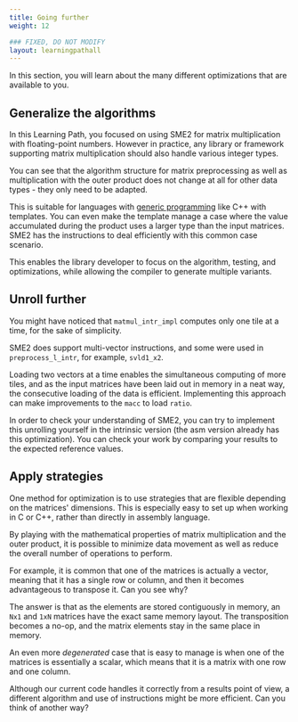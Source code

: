 ```yaml
---
title: Going further
weight: 12

### FIXED, DO NOT MODIFY
layout: learningpathall
---
```


In this section, you will learn about the many different optimizations that are
available to you.

## Generalize the algorithms

In this Learning Path, you focused on using SME2 for matrix multiplication with floating-point numbers. However in practice, any library or framework supporting
matrix multiplication should also handle various integer types.

You can see that the algorithm structure for matrix preprocessing as well as
multiplication with the outer product does not change at all for other data
types - they only need to be adapted.

This is suitable for languages with [generic
programming](https://en.wikipedia.org/wiki/Generic_programming) like C++ with
templates. You can even make the template manage a case where the value
accumulated during the product uses a larger type than the input matrices. SME2
has the instructions to deal efficiently with this common case scenario.

This enables the library developer to focus on the algorithm, testing, and
optimizations, while allowing the compiler to generate multiple variants.

## Unroll further

You might have noticed that ``matmul_intr_impl`` computes only one tile at a
time, for the sake of simplicity.

SME2 does support multi-vector instructions, and some were used in
``preprocess_l_intr``, for example, ``svld1_x2``.

Loading two vectors at a time enables the simultaneous computing of more tiles,
and as the input matrices have been laid out in memory in a neat way, the
consecutive loading of the data is efficient. Implementing this approach can
make improvements to the ``macc`` to load ``ratio``.

In order to check your understanding of SME2, you can try to implement this
unrolling yourself in the intrinsic version (the asm version already has this
optimization). You can check your work by comparing your results to the expected
reference values.

## Apply strategies

One method for optimization is to use strategies that are flexible depending on
the matrices' dimensions. This is especially easy to set up when working in C or
C++, rather than directly in assembly language.

By playing with the mathematical properties of matrix multiplication and the
outer product, it is possible to minimize data movement as well as reduce the
overall number of operations to perform.

For example, it is common that one of the matrices is actually a vector, meaning
that it has a single row or column, and then it becomes advantageous to
transpose it. Can you see why?

The answer is that as the elements are stored contiguously in memory, an ``Nx1``
and ``1xN`` matrices have the exact same memory layout. The transposition
becomes a no-op, and the matrix elements stay in the same place in memory.

An even more *degenerated* case that is easy to manage is when one of the
matrices is essentially a scalar, which means that it is a matrix with one row
and one column.

Although our current code handles it correctly from a results point of view, a
different algorithm and use of instructions might be more efficient. Can you
think of another way?
